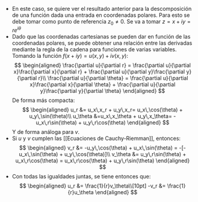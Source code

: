 - En este caso, se quiere ver el resultado anterior para la descomposición de una función dada una entrada en coordenadas polares. Para esto se debe tomar como punto de referencia $z_0 \not= 0$. Se va a tomar 
  $z = x + iy = r e^{i\theta}$
- Dado que las coordenadas cartesianas se pueden dar en función de las coordenadas polares, se puede obtener una relación entre las derivadas mediante la regla de la cadena para funciones de varias variables. Tomando la función $f(x+iy) = u(x,y) + iv(x,y)$:
  $$
  \begin{aligned}
  \frac{\partial u}{\partial r} = \frac{\partial u}{\partial x}\frac{\partial x}{\partial r} + \frac{\partial u}{\partial y}\frac{\partial y}{\partial r}\\
  \frac{\partial u}{\partial \theta} = \frac{\partial u}{\partial x}\frac{\partial x}{\partial \theta} + \frac{\partial u}{\partial y}\frac{\partial y}{\partial \theta}
  \end{aligned}
  $$
  De forma más compacta:
  $$
  \begin{aligned}
  u_r &= u_x\,x_r + u_y\,x_r= u_x\,\cos(\theta) + u_y\,\sin(\theta)\\
  u_\theta &=u_x\,x_\theta + u_y\,x_\theta= -u_x\,r\sin(\theta) + u_y\,r\cos(\theta) 
  \end{aligned}
  $$
  Y de forma análoga para $v$.
- Si $u$ y $v$ cumplen las [[Ecuaciones de Cauchy-Riemman]], entonces:
  $$
  \begin{aligned}
  v_r &= -u_y\,\cos(\theta) + u_x\,\sin(\theta) = -[-u_x\,\sin(\theta) + u_y\,\cos(\theta)]\\
  v_\theta &= u_y\,r\sin(\theta) + u_x\,r\cos(\theta) = u_x\,r\cos(\theta) + u_y\,r\sin(\theta)
  \end{aligned}
  $$
- Con todas las igualdades juntas, se tiene entonces que:
  $$
  \begin{aligned}
  u_r &= \frac{1}{r}v_\theta\\[10pt]
  -v_r &= \frac{1}{r}u_\theta
  \end{aligned}
  $$
